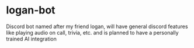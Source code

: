 # logan-bot
Discord bot named after my friend logan, will have general discord features like playing audio on call, trivia, etc. and is planned to have a personally trained AI integration
